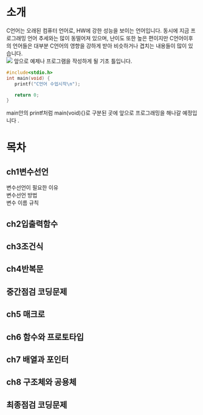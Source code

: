  # 소개
 C언어는 오래된 컴퓨터 언어로, HW에 강한 성능을 보이는 언어입니다.
 동시에 지금 프로그래밍 언어 추세와는 많이 동떨어져 있으며, 난이도 또한 높은 편이지만 C언어이후의 언어들은 대부분
 C언어의 영향을 강하게 받아 비슷하거나 겹치는 내용들이 많이 있습니다.
 <br/>
 <image src =https://github.com/kuj0210/Language/blob/master/C/img/1-0.png/>
 앞으로 예제나 프로그램을 작성하게 될 기초 틀입니다.
 ```c
 #include<stdio.h>
int main(void) {
	printf("C언어 수업시작\n");

	return 0;
}
```
main안의 printf처럼 main(void){}로 구분된 곳에 앞으로 프로그래밍을 해나갈 예정입니다 . 
 # 목차
 ## ch1변수선언
 변수선언이 필요한 이유<br/>
 변수선언 방법<br/>
 변수 이름 규칙<br/>
 
 ## ch2입출력함수
 ## ch3조건식
 ## ch4반복문
 ## 중간점검 코딩문제
 ## ch5 매크로
 ## ch6 함수와 프로토타입
 ## ch7 배열과 포인터
 ## ch8 구조체와 공용체
 ## 최종점검 코딩문제
